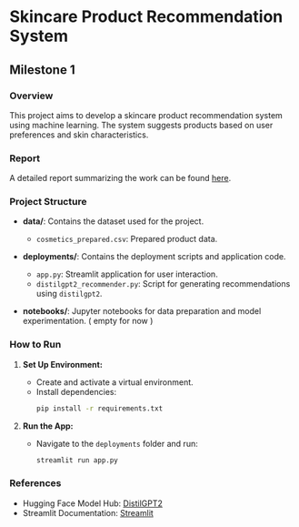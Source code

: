 # Skincare Product Recommendation System

## Milestone 1

### Overview
This project aims to develop a skincare product recommendation system using machine learning. The system suggests products based on user preferences and skin characteristics.

### Report
A detailed report summarizing the work can be found [here](Milestone%201.pdf).

### Project Structure

- **data/**: Contains the dataset used for the project.
  - `cosmetics_prepared.csv`: Prepared product data.

- **deployments/**: Contains the deployment scripts and application code.
  - `app.py`: Streamlit application for user interaction.
  - `distilgpt2_recommender.py`: Script for generating recommendations using `distilgpt2`.

- **notebooks/**: Jupyter notebooks for data preparation and model experimentation. ( empty for now )

### How to Run

1. **Set Up Environment:**
   - Create and activate a virtual environment.
   - Install dependencies:
     ```bash
     pip install -r requirements.txt
     ```

2. **Run the App:**
   - Navigate to the `deployments` folder and run:
     ```bash
     streamlit run app.py
     ```

### References
- Hugging Face Model Hub: [DistilGPT2](https://huggingface.co/distilgpt2)
- Streamlit Documentation: [Streamlit](https://docs.streamlit.io/)